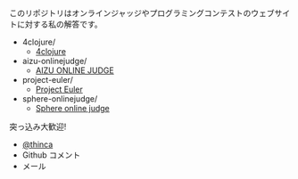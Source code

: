 このリポジトリはオンラインジャッジやプログラミングコンテストのウェブサイトに対する私の解答です。

- 4clojure/
  - [4clojure](https://www.4clojure.com/)
- aizu-onlinejudge/
  - [AIZU ONLINE JUDGE](http://judge.u-aizu.ac.jp/onlinejudge/)
- project-euler/
  - [Project Euler](http://projecteuler.net/)
- sphere-onlinejudge/
  - [Sphere online judge](http://www.spoj.pl/)


突っ込み大歓迎!
- [@thinca](https://twitter.com/thinca)
- Github コメント
- メール
